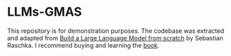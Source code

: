 # LLMs-GMAS

This repository is for demonstration purposes. The codebase was extracted and adapted from [Build a Large Language Model from scratch](https://github.com/rasbt/LLMs-from-scratch) by Sebastian Raschka. I recommend buying and learning the [book](https://www.amazon.de/-/en/Build-Large-Language-Model-Scratch/dp/1633437167/ref=sr_1_1?crid=2PBXEH9QBZJPY&dib=eyJ2IjoiMSJ9.3ZAePWEmeg9GoDKd0fxCOtAIBvLzRcLtXQEW4ZRFMhoOPPtukuU0hrFo9XvQQPqfNZ621VpoRh2h-Sd5IAe5svOCISUdInv8r_-6J8xzwZYCLJdtxeh6DmgB35I9fY0tezcGF4v5T5slo4IfIzWw5fFI8_sZaEx2LLtPwcoaFyTvx_JAR8fyprk-_PsfB1w_EPBtb3CLgn0WD05ruV3nMiPw1FCObnddX2iBHfu9zyY.C4mIxdw3kGFEhhRjn6xop6tciNZ8Hh4Y-MIsxQy3iCA&dib_tag=se&keywords=build+a+large+language+model+from+scratch&qid=1757344837&sprefix=build+a+%2Caps%2C77&sr=8-1).
